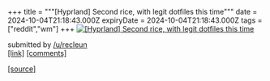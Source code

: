 +++
title = """[Hyprland] Second rice, with legit dotfiles this time"""
date = 2024-10-04T21:18:43.000Z
expiryDate = 2024-10-04T21:18:43.000Z
tags = ["reddit","wm"]
+++
[![[Hyprland] Second rice, with legit dotfiles this time](https://b.thumbs.redditmedia.com/pCGtV24geETJP8H0AT6rTUSLdppL0H2_DbYNWcWxIos.jpg "[Hyprland] Second rice, with legit dotfiles this time")](https://www.reddit.com/r/unixporn/comments/1fwa48k/hyprland_second_rice_with_legit_dotfiles_this_time/)

submitted by [/u/recleun](https://www.reddit.com/user/recleun)  
[\[link\]](https://www.reddit.com/gallery/1fwa48k) [\[comments\]](https://www.reddit.com/r/unixporn/comments/1fwa48k/hyprland_second_rice_with_legit_dotfiles_this_time/)

[[source]](https://www.reddit.com/r/unixporn/comments/1fwa48k/hyprland_second_rice_with_legit_dotfiles_this_time/)
